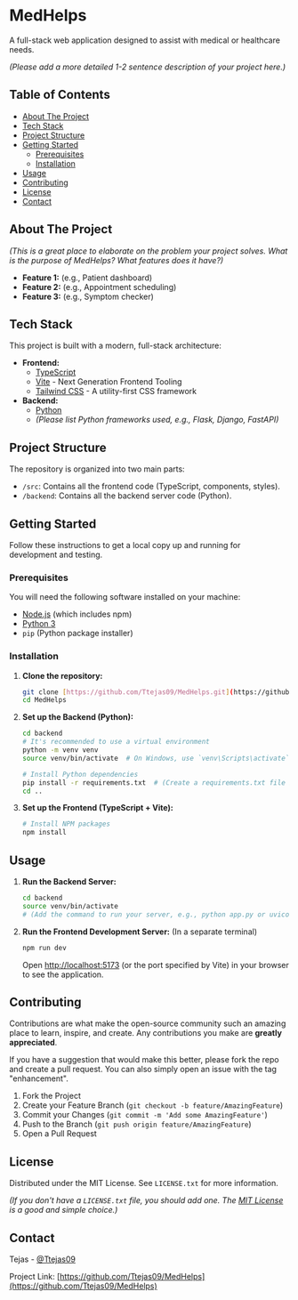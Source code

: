 # MedHelps

A full-stack web application designed to assist with medical or healthcare needs.

*(Please add a more detailed 1-2 sentence description of your project here.)*

## Table of Contents

-   [About The Project](#about-the-project)
-   [Tech Stack](#tech-stack)
-   [Project Structure](#project-structure)
-   [Getting Started](#getting-started)
    -   [Prerequisites](#prerequisites)
    -   [Installation](#installation)
-   [Usage](#usage)
-   [Contributing](#contributing)
-   [License](#license)
-   [Contact](#contact)

## About The Project

*(This is a great place to elaborate on the problem your project solves. What is the purpose of MedHelps? What features does it have?)*

-   **Feature 1:** (e.g., Patient dashboard)
-   **Feature 2:** (e.g., Appointment scheduling)
-   **Feature 3:** (e.g., Symptom checker)

## Tech Stack

This project is built with a modern, full-stack architecture:

-   **Frontend:**
    -   [TypeScript](https://www.typescriptlang.org/)
    -   [Vite](https://vitejs.dev/) - Next Generation Frontend Tooling
    -   [Tailwind CSS](https://tailwindcss.com/) - A utility-first CSS framework
-   **Backend:**
    -   [Python](https://www.python.org/)
    -   *(Please list Python frameworks used, e.g., Flask, Django, FastAPI)*

## Project Structure

The repository is organized into two main parts:

-   `/src`: Contains all the frontend code (TypeScript, components, styles).
-   `/backend`: Contains all the backend server code (Python).

## Getting Started

Follow these instructions to get a local copy up and running for development and testing.

### Prerequisites

You will need the following software installed on your machine:

-   [Node.js](https://nodejs.org/) (which includes npm)
-   [Python 3](https://www.python.org/downloads/)
-   `pip` (Python package installer)

### Installation

1.  **Clone the repository:**
    ```sh
    git clone [https://github.com/Ttejas09/MedHelps.git](https://github.com/Ttejas09/MedHelps.git)
    cd MedHelps
    ```

2.  **Set up the Backend (Python):**
    ```sh
    cd backend
    # It's recommended to use a virtual environment
    python -m venv venv
    source venv/bin/activate  # On Windows, use `venv\Scripts\activate`

    # Install Python dependencies
    pip install -r requirements.txt  # (Create a requirements.txt file if you don't have one)
    cd ..
    ```

3.  **Set up the Frontend (TypeScript + Vite):**
    ```sh
    # Install NPM packages
    npm install
    ```

## Usage

1.  **Run the Backend Server:**
    ```sh
    cd backend
    source venv/bin/activate
    # (Add the command to run your server, e.g., python app.py or uvicorn main:app --reload)
    ```

2.  **Run the Frontend Development Server:**
    (In a separate terminal)
    ```sh
    npm run dev
    ```

    Open [http://localhost:5173](http://localhost:5173) (or the port specified by Vite) in your browser to see the application.

## Contributing

Contributions are what make the open-source community such an amazing place to learn, inspire, and create. Any contributions you make are **greatly appreciated**.

If you have a suggestion that would make this better, please fork the repo and create a pull request. You can also simply open an issue with the tag "enhancement".

1.  Fork the Project
2.  Create your Feature Branch (`git checkout -b feature/AmazingFeature`)
3.  Commit your Changes (`git commit -m 'Add some AmazingFeature'`)
4.  Push to the Branch (`git push origin feature/AmazingFeature`)
5.  Open a Pull Request

## License

Distributed under the MIT License. See `LICENSE.txt` for more information.

*(If you don't have a `LICENSE.txt` file, you should add one. The [MIT License](https://choosealicense.com/licenses/mit/) is a good and simple choice.)*

## Contact

Tejas - [@Ttejas09](https://github.com/Ttejas09)

Project Link: [https://github.com/Ttejas09/MedHelps](https://github.com/Ttejas09/MedHelps)
